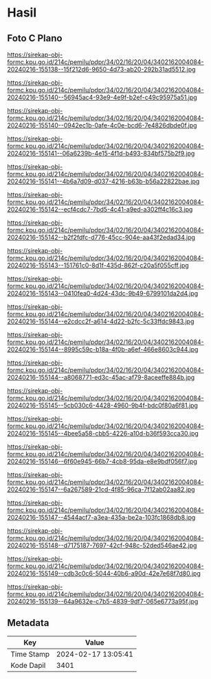 # Hasil

## Foto C Plano

https://sirekap-obj-formc.kpu.go.id/214c/pemilu/pdpr/34/02/16/20/04/3402162004084-20240216-155138--15f212d6-9650-4d73-ab20-292b31ad5512.jpg

https://sirekap-obj-formc.kpu.go.id/214c/pemilu/pdpr/34/02/16/20/04/3402162004084-20240216-155140--56945ac4-93e9-4e9f-b2ef-c49c95975a51.jpg

https://sirekap-obj-formc.kpu.go.id/214c/pemilu/pdpr/34/02/16/20/04/3402162004084-20240216-155140--0942ec1b-0afe-4c0e-bcd6-7e4826dbde0f.jpg

https://sirekap-obj-formc.kpu.go.id/214c/pemilu/pdpr/34/02/16/20/04/3402162004084-20240216-155141--06a6239b-4e15-4f1d-b493-834bf575b2f9.jpg

https://sirekap-obj-formc.kpu.go.id/214c/pemilu/pdpr/34/02/16/20/04/3402162004084-20240216-155141--4b6a7d09-d037-4216-b63b-b56a22822bae.jpg

https://sirekap-obj-formc.kpu.go.id/214c/pemilu/pdpr/34/02/16/20/04/3402162004084-20240216-155142--ecf4cdc7-7bd5-4c41-a9ed-a302ff4c16c3.jpg

https://sirekap-obj-formc.kpu.go.id/214c/pemilu/pdpr/34/02/16/20/04/3402162004084-20240216-155142--b2f2fdfc-d776-45cc-904e-aa43f2edad34.jpg

https://sirekap-obj-formc.kpu.go.id/214c/pemilu/pdpr/34/02/16/20/04/3402162004084-20240216-155143--151761c0-8d1f-435d-862f-c20a5f055cff.jpg

https://sirekap-obj-formc.kpu.go.id/214c/pemilu/pdpr/34/02/16/20/04/3402162004084-20240216-155143--0410fea0-4d24-43dc-9b49-6799101da2d4.jpg

https://sirekap-obj-formc.kpu.go.id/214c/pemilu/pdpr/34/02/16/20/04/3402162004084-20240216-155144--e2cdcc2f-a614-4d22-b2fc-5c33ffdc9843.jpg

https://sirekap-obj-formc.kpu.go.id/214c/pemilu/pdpr/34/02/16/20/04/3402162004084-20240216-155144--8995c59c-b18a-4f0b-a6ef-466e8603c944.jpg

https://sirekap-obj-formc.kpu.go.id/214c/pemilu/pdpr/34/02/16/20/04/3402162004084-20240216-155144--a8068771-ed3c-45ac-af79-8aceeffe884b.jpg

https://sirekap-obj-formc.kpu.go.id/214c/pemilu/pdpr/34/02/16/20/04/3402162004084-20240216-155145--5cb030c6-4428-4960-9b4f-bdc0f80a6f81.jpg

https://sirekap-obj-formc.kpu.go.id/214c/pemilu/pdpr/34/02/16/20/04/3402162004084-20240216-155145--4bee5a58-cbb5-4226-a10d-b36f593cca30.jpg

https://sirekap-obj-formc.kpu.go.id/214c/pemilu/pdpr/34/02/16/20/04/3402162004084-20240216-155146--6f60e945-66b7-4cb8-95da-e8e9bdf056f7.jpg

https://sirekap-obj-formc.kpu.go.id/214c/pemilu/pdpr/34/02/16/20/04/3402162004084-20240216-155147--6a267589-21cd-4f85-96ca-7f12ab02aa82.jpg

https://sirekap-obj-formc.kpu.go.id/214c/pemilu/pdpr/34/02/16/20/04/3402162004084-20240216-155147--4544acf7-a3ea-435a-be2a-103fc1868db8.jpg

https://sirekap-obj-formc.kpu.go.id/214c/pemilu/pdpr/34/02/16/20/04/3402162004084-20240216-155148--d7175187-7697-42cf-948c-52ded546ae42.jpg

https://sirekap-obj-formc.kpu.go.id/214c/pemilu/pdpr/34/02/16/20/04/3402162004084-20240216-155149--cdb3c0c6-5044-40b6-a90d-42e7e68f7d80.jpg

https://sirekap-obj-formc.kpu.go.id/214c/pemilu/pdpr/34/02/16/20/04/3402162004084-20240216-155139--64a9632e-c7b5-4839-9df7-065e6773a95f.jpg


## Metadata

| Key        | Value               |
| ---------- | ------------------- |
| Time Stamp | 2024-02-17 13:05:41 |
| Kode Dapil | 3401                |



